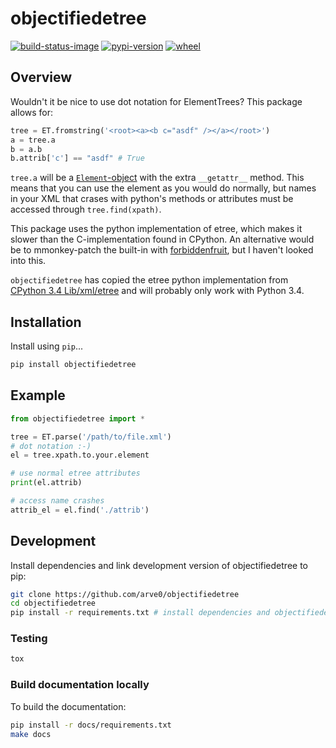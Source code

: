 # objectifiedetree

[![build-status-image]][travis]
[![pypi-version]][pypi]
[![wheel]][pypi]

## Overview

Wouldn't it be nice to use dot notation for ElementTrees? This package allows for:

```python
tree = ET.fromstring('<root><a><b c="asdf" /></a></root>')
a = tree.a
b = a.b
b.attrib['c'] == "asdf" # True
```

`tree.a` will be a [`Element`-object](https://docs.python.org/3.4/library/xml.etree.elementtree.html#xml.etree.ElementTree.Element) with the extra `__getattr__` method. This means that you can use the element as you would do normally, but names in your XML that crases with python's methods or attributes must be accessed through `tree.find(xpath)`.

This package uses the python implementation of etree, which makes it slower than the C-implementation found in CPython. An alternative would be to mmonkey-patch the built-in with [forbiddenfruit](https://github.com/clarete/forbiddenfruit), but I haven't looked into this.

`objectifiedetree` has copied the etree python implementation from [CPython 3.4 Lib/xml/etree](https://github.com/python/cpython/tree/master/Lib/xml/etree) and will probably only work with Python 3.4.

## Installation

Install using `pip`...

```bash
pip install objectifiedetree
```

## Example

```python
from objectifiedetree import *

tree = ET.parse('/path/to/file.xml')
# dot notation :-)
el = tree.xpath.to.your.element

# use normal etree attributes
print(el.attrib)

# access name crashes
attrib_el = el.find('./attrib')
```

## Development
Install dependencies and link development version of objectifiedetree to pip:
```bash
git clone https://github.com/arve0/objectifiedetree
cd objectifiedetree
pip install -r requirements.txt # install dependencies and objectifiedetree-package
```

### Testing
```bash
tox
```

### Build documentation locally
To build the documentation:
```bash
pip install -r docs/requirements.txt
make docs
```



[build-status-image]: https://secure.travis-ci.org/arve0/objectifiedetree.png?branch=master
[travis]: http://travis-ci.org/arve0/objectifiedetree?branch=master
[pypi-version]: https://pypip.in/version/objectifiedetree/badge.svg
[pypi]: https://pypi.python.org/pypi/objectifiedetree
[wheel]: https://pypip.in/wheel/objectifiedetree/badge.svg

